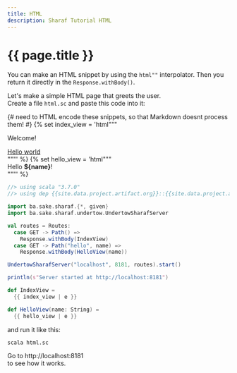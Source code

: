 ```yaml
---
title: HTML
description: Sharaf Tutorial HTML
---
```


# {{ page.title }}

You can make an HTML snippet by using the `html""` interpolator.
Then you return it directly in the `Response.withBody()`.

Let's make a simple HTML page that greets the user.  
Create a file `html.sc` and paste this code into it:

{# need to HTML encode these snippets, so that Markdown doesnt process them! #}
{% set index_view = 'html"""
    <!DOCTYPE html>
    <html lang="en">
    <body>
    <div>
        <p>Welcome!</p>
        <a href="/hello/Bob">Hello world</a>
    </div>
    </body>
    </html>
  """'
%}
{% set hello_view = 'html"""
    <!DOCTYPE html>
    <html lang="en">
    <body>
    <div>
        Hello <b>${name}</b>!
    </div>
    </body>
    </html>
  """'
%}

```scala
//> using scala "3.7.0"
//> using dep {{site.data.project.artifact.org}}::{{site.data.project.artifact.name}}:{{site.data.project.artifact.version}}

import ba.sake.sharaf.{*, given}
import ba.sake.sharaf.undertow.UndertowSharafServer

val routes = Routes:
  case GET -> Path() =>
    Response.withBody(IndexView)
  case GET -> Path("hello", name) =>
    Response.withBody(HelloView(name))

UndertowSharafServer("localhost", 8181, routes).start()

println(s"Server started at http://localhost:8181")

def IndexView =
  {{ index_view | e }}

def HelloView(name: String) =
  {{ hello_view | e }}
```

and run it like this:
```sh
scala html.sc 
```

Go to http://localhost:8181  
to see how it works.
